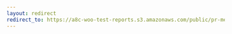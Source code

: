 ```yaml
---
layout: redirect
redirect_to: https://a8c-woo-test-reports.s3.amazonaws.com/public/pr-merge/42969/e2e/index.html
---
```

